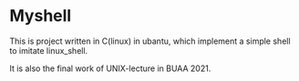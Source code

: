 # Myshell

This is project written in C(linux) in ubantu, which implement a simple shell to imitate linux_shell.

It is also the final work of UNIX-lecture in BUAA 2021.

